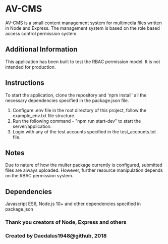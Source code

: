 # AV-CMS

AV-CMS is a small content management system for multimedia files written in Node and Express.
The management system is based on the role based access control permission system.

## Additional Information

This application has been built to test the RBAC permission model. It is not intended for production.

## Instructions

To start the application, clone the repository and 'npm install' 
all the necessary dependencies specified in the package.json file.

1) Configure .env file in the root directory of this project, follow the example_env.txt file structure.
2) Run the following command - "npm run start-dev" to start the server/application.
3) Login with any of the test accounts specified in the test_accounts.txt file.

## Notes

Due to nature of how the multer package currently is configured, submitted files are always uploaded.
However, further resource manipulation depends on the RBAC permission system.

## Dependencies

Javascript ES6, Node.js 10+ and other dependencies specified in package.json

### Thank you creators of Node, Express and others
### Created by Daedalus1948@github, 2018
